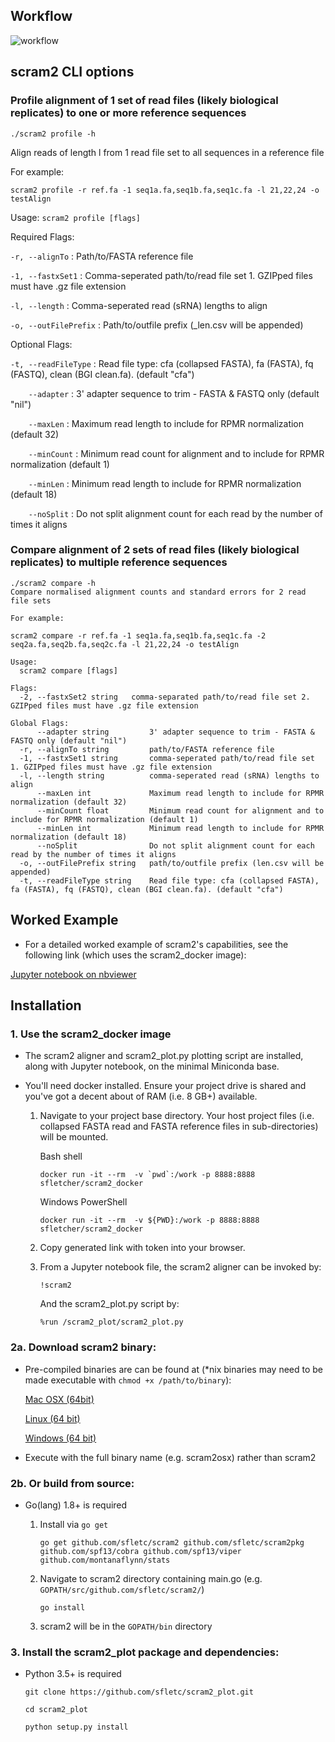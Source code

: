 ## Workflow

![workflow](https://cloud.githubusercontent.com/assets/5491692/25421042/4793d476-2a9e-11e7-9f41-9412f40f23f8.png)


## scram2 CLI options

### Profile alignment of 1 set of read files (likely biological replicates) to one or more reference sequences

```./scram2 profile -h```

Align reads of length l from 1 read file set to all sequences in a reference file

For example:

```scram2 profile -r ref.fa -1 seq1a.fa,seq1b.fa,seq1c.fa -l 21,22,24 -o testAlign```

Usage:
  ```scram2 profile [flags]```

Required Flags:

```-r, --alignTo```         : Path/to/FASTA reference file

```-1, --fastxSet1```       : Comma-seperated path/to/read file set 1. GZIPped files must have .gz file extension

```-l, --length```          : Comma-seperated read (sRNA) lengths to align

```-o, --outFilePrefix```   : Path/to/outfile prefix (_len.csv will be appended)



Optional Flags:

```-t, --readFileType```    : Read file type: cfa (collapsed FASTA), fa (FASTA), fq (FASTQ), clean (BGI clean.fa). (default "cfa")

```    --adapter```         : 3' adapter sequence to trim - FASTA & FASTQ only (default "nil")  

```    --maxLen```             : Maximum read length to include for RPMR normalization (default 32)

```    --minCount```         : Minimum read count for alignment and to include for RPMR normalization (default 1)

```    --minLen```             : Minimum read length to include for RPMR normalization (default 18)

```    --noSplit```                : Do not split alignment count for each read by the number of times it aligns






### Compare alignment of 2 sets of read files (likely biological replicates) to multiple reference sequences

```
./scram2 compare -h
Compare normalised alignment counts and standard errors for 2 read file sets

For example:

scram2 compare -r ref.fa -1 seq1a.fa,seq1b.fa,seq1c.fa -2 seq2a.fa,seq2b.fa,seq2c.fa -l 21,22,24 -o testAlign

Usage:
  scram2 compare [flags]

Flags:
  -2, --fastxSet2 string   comma-separated path/to/read file set 2. GZIPped files must have .gz file extension

Global Flags:
      --adapter string         3' adapter sequence to trim - FASTA & FASTQ only (default "nil")
  -r, --alignTo string         path/to/FASTA reference file
  -1, --fastxSet1 string       comma-seperated path/to/read file set 1. GZIPped files must have .gz file extension
  -l, --length string          comma-seperated read (sRNA) lengths to align
      --maxLen int             Maximum read length to include for RPMR normalization (default 32)
      --minCount float         Minimum read count for alignment and to include for RPMR normalization (default 1)
      --minLen int             Minimum read length to include for RPMR normalization (default 18)
      --noSplit                Do not split alignment count for each read by the number of times it aligns
  -o, --outFilePrefix string   path/to/outfile prefix (len.csv will be appended)
  -t, --readFileType string    Read file type: cfa (collapsed FASTA), fa (FASTA), fq (FASTQ), clean (BGI clean.fa). (default "cfa")
```



## Worked Example

- For a detailed worked example of scram2's capabilities, see the following link (which uses the scram2_docker image):

[Jupyter notebook on nbviewer](https://nbviewer.jupyter.org/github/sfletc/scram2_worked_example/blob/master/scram2_demonstration.ipynb)

## Installation

### 1. Use the scram2_docker image

- The scram2 aligner and scram2_plot.py plotting script are installed, along with Jupyter notebook, on the minimal Miniconda base.
- You'll need docker installed. Ensure your project drive is shared and you've got a decent about of RAM (i.e. 8 GB+) available.

    1. Navigate to your project base directory. Your host project files (i.e. collapsed FASTA read and FASTA reference files in sub-directories) will be mounted.
    
        Bash shell
        ```
        docker run -it --rm  -v `pwd`:/work -p 8888:8888 sfletcher/scram2_docker
        ```
        Windows PowerShell
        ```
        docker run -it --rm  -v ${PWD}:/work -p 8888:8888 sfletcher/scram2_docker
        ```
    2. Copy generated link with token into your browser.  

    3. From a Jupyter notebook file, the scram2 aligner can be invoked by:
        ```
        !scram2
        ```
        And the scram2_plot.py script by:
        ```
        %run /scram2_plot/scram2_plot.py
        ```

### 2a. Download scram2 binary:

- Pre-compiled binaries are can be found at (*nix binaries may need to be made executable with ```chmod +x /path/to/binary```):

	[Mac OSX (64bit)](https://bitbucket.org/stevefl/scram2/downloads/scram2osx)
	
	[Linux (64 bit)](https://bitbucket.org/stevefl/scram2/downloads/scram2linux)
	
	[Windows (64 bit)](https://bitbucket.org/stevefl/scram2/downloads/scram2win)

- Execute with the full binary name (e.g. scram2osx) rather than scram2

### 2b. Or build from source:

- Go(lang) 1.8+ is required
    
    1. Install via ```go get```
    
        ```
        go get github.com/sfletc/scram2 github.com/sfletc/scram2pkg github.com/spf13/cobra github.com/spf13/viper github.com/montanaflynn/stats
        ```
    2. Navigate to scram2 directory containing main.go (e.g. ```GOPATH/src/github.com/sfletc/scram2/```)
        
        ```go install```
    3. scram2 will be in the ```GOPATH/bin``` directory
    
### 3. Install the scram2_plot package and dependencies:

- Python 3.5+ is required 
        
    ```git clone https://github.com/sfletc/scram2_plot.git```
    
    ```cd scram2_plot```
    
    ```python setup.py install```
    
    
